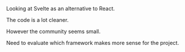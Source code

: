 Looking at Svelte as an alternative to React.

The code is a lot cleaner.

However the community seems small.

Need to evaluate which framework makes more sense for the project.